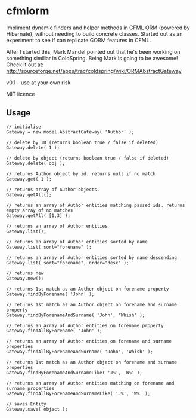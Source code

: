 cfmlorm
======================================================================

Impliment dynamic finders and helper methods in CFML ORM (powered by Hibernate), without needing to build concrete classes. Started out as an experiment to see if can replicate GORM features in CFML.

After I started this, Mark Mandel pointed out that he's been working on something similiar in ColdSpring. Being Mark is going to be awesome! Check it out at:
http://sourceforge.net/apps/trac/coldspring/wiki/ORMAbstractGateway

v0.1 - use at your own risk

MIT licence

Usage
----------------------------------------------------------------------

	// initialise
	Gateway = new model.AbstractGateway( 'Author' );
	
	// delete by ID (returns boolean true / false if deleted)
	Gateway.delete( 1 );
	
	// delete by object (returns boolean true / false if deleted)
	Gateway.delete( obj );
	
	// returns Author object by id. returns null if no match
	Gateway.get( 1 );
	
	// returns array of Author objects. 
	Gateway.getAll();
	
	// returns an array of Author entities matching passed ids. returns empty array of no matches
	Gateway.getAll( [1,3] );

	// returns an array of Author entities
	Gateway.list();
	
	// returns an array of Author entities sorted by name
	Gateway.list( sort="forename" );
	
	// returns an array of Author entities sorted by name descending
	Gateway.list( sort="forename", order="desc" );
	
	// returns new
	Gateway.new();

	// returns 1st match as an Author object on forename property
	Gateway.findByForename( 'John' );
	
	// returns 1st match as an Author object on forename and surname property
	Gateway.findByForenameAndSurname( 'John', 'Whish' );
	
	// returns an array of Author entities on forename property
	Gateway.findAllByForename( 'John' );
	
	// returns an array of Author entities on forename and surname properties
	Gateway.findAllByForenameAndSurname( 'John', 'Whish' );
	
	// returns 1st match as an Author object on forename and surname properties
	Gateway.findByForenameAndSurnameLike( 'J%', 'W%' );
	
	// returns an array of Author entities matching on forename and surname properties
	Gateway.findAllByForenameAndSurnameLike( 'J%', 'W%' );
	
	// saves Entity
	Gateway.save( object );

